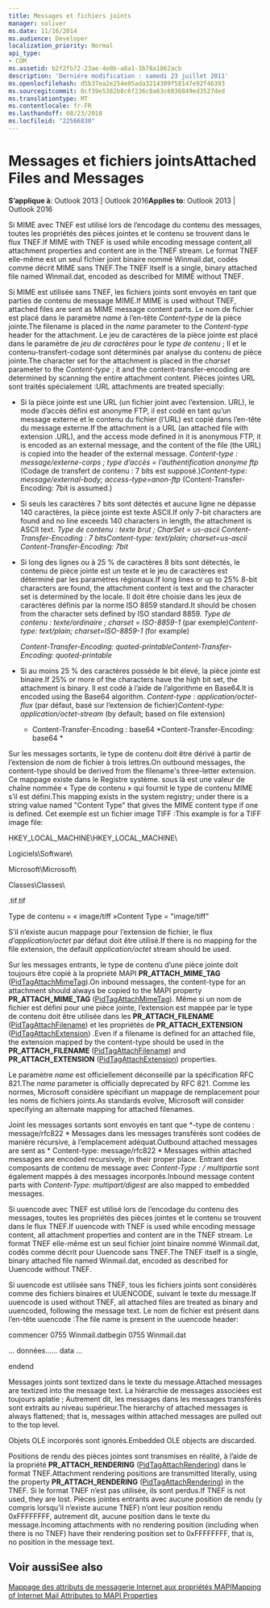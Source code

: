 ```yaml
---
title: Messages et fichiers joints
manager: soliver
ms.date: 11/16/2014
ms.audience: Developer
localization_priority: Normal
api_type:
- COM
ms.assetid: b2f2fb72-23ae-4e0b-a8a1-3b78a1862acb
description: 'Derniére modification : samedi 23 juillet 2011'
ms.openlocfilehash: d5b37ea2e254e05ada3214309f58147e92f46393
ms.sourcegitcommit: 0cf39e5382b8c6f236c8a63c6036849ed3527ded
ms.translationtype: MT
ms.contentlocale: fr-FR
ms.lasthandoff: 08/23/2018
ms.locfileid: "22566830"
---
```

# <a name="attached-files-and-messages"></a><span data-ttu-id="840e9-103">Messages et fichiers joints</span><span class="sxs-lookup"><span data-stu-id="840e9-103">Attached Files and Messages</span></span>

  
  
<span data-ttu-id="840e9-104">**S’applique à**: Outlook 2013 | Outlook 2016</span><span class="sxs-lookup"><span data-stu-id="840e9-104">**Applies to**: Outlook 2013 | Outlook 2016</span></span> 
  
<span data-ttu-id="840e9-105">Si MIME avec TNEF est utilisé lors de l’encodage du contenu des messages, toutes les propriétés des pièces jointes et le contenu se trouvent dans le flux TNEF.</span><span class="sxs-lookup"><span data-stu-id="840e9-105">If MIME with TNEF is used while encoding message content,all attachment properties and content are in the TNEF stream.</span></span> <span data-ttu-id="840e9-106">Le format TNEF elle-même est un seul fichier joint binaire nommé Winmail.dat, codés comme décrit MIME sans TNEF.</span><span class="sxs-lookup"><span data-stu-id="840e9-106">The TNEF itself is a single, binary attached file named Winmail.dat, encoded as described for MIME without TNEF.</span></span> 
  
<span data-ttu-id="840e9-107">Si MIME est utilisée sans TNEF, les fichiers joints sont envoyés en tant que parties de contenu de message MIME.</span><span class="sxs-lookup"><span data-stu-id="840e9-107">If MIME is used without TNEF, attached files are sent as MIME message content parts.</span></span> <span data-ttu-id="840e9-108">Le nom de fichier est placé dans le paramètre *name* à l’en-tête *Content-type* de la pièce jointe.</span><span class="sxs-lookup"><span data-stu-id="840e9-108">The filename is placed in the  *name*  parameter to the  *Content-type*  header for the attachment.</span></span> <span data-ttu-id="840e9-109">Le jeu de caractères de la pièce jointe est placé dans le paramètre de *jeu de caractères* pour le *type de contenu* ; Il et le contenu-transfert-codage sont déterminés par analyse du contenu de pièce jointe.</span><span class="sxs-lookup"><span data-stu-id="840e9-109">The character set for the attachment is placed in the  *charset*  parameter to the  *Content-type*  ; it and the content-transfer-encoding are determined by scanning the entire attachment content.</span></span> <span data-ttu-id="840e9-110">Pièces jointes URL sont traités spécialement :</span><span class="sxs-lookup"><span data-stu-id="840e9-110">URL attachments are treated specially:</span></span> 
  
- <span data-ttu-id="840e9-111">Si la pièce jointe est une URL (un fichier joint avec l’extension. URL), le mode d’accès défini est anonyme FTP, il est codé en tant qu’un message externe et le contenu du fichier (l’URL) est copié dans l’en-tête du message externe.</span><span class="sxs-lookup"><span data-stu-id="840e9-111">If the attachment is a URL (an attached file with extension .URL), and the access mode defined in it is anonymous FTP, it is encoded as an external message, and the content of the file (the URL) is copied into the header of the external message.</span></span> <span data-ttu-id="840e9-112">*Content-type : message/externe-corps ; type d’accès = l’authentification anonyme ftp*  (Codage de transfert de contenu : 7 bits est supposé.)</span><span class="sxs-lookup"><span data-stu-id="840e9-112">*Content-type: message/external-body; access-type=anon-ftp*  (Content-Transfer-Encoding: 7bit is assumed.)</span></span> 
    
- <span data-ttu-id="840e9-113">Si seuls les caractères 7 bits sont détectés et aucune ligne ne dépasse 140 caractères, la pièce jointe est texte ASCII.</span><span class="sxs-lookup"><span data-stu-id="840e9-113">If only 7-bit characters are found and no line exceeds 140 characters in length, the attachment is ASCII text.</span></span> <span data-ttu-id="840e9-114">*Type de contenu : texte brut ; CharSet = us-ascii Content-Transfer-Encoding : 7 bits*</span><span class="sxs-lookup"><span data-stu-id="840e9-114">*Content-type: text/plain; charset=us-ascii Content-Transfer-Encoding: 7bit*</span></span> 
    
- <span data-ttu-id="840e9-115">Si long des lignes ou à 25 % de caractères 8 bits sont détectés, le contenu de pièce jointe est un texte et le jeu de caractères est déterminé par les paramètres régionaux.</span><span class="sxs-lookup"><span data-stu-id="840e9-115">If long lines or up to 25% 8-bit characters are found, the attachment content is text and the character set is determined by the locale.</span></span> <span data-ttu-id="840e9-116">Il doit être choisie dans les jeux de caractères définis par la norme ISO 8859 standard.</span><span class="sxs-lookup"><span data-stu-id="840e9-116">It should be chosen from the character sets defined by ISO standard 8859.</span></span> <span data-ttu-id="840e9-117">*Type de contenu : texte/ordinaire ; charset = ISO-8859-1*  (par exemple)</span><span class="sxs-lookup"><span data-stu-id="840e9-117">*Content-type: text/plain; charset=ISO-8859-1*  (for example)</span></span> 
    
     <span data-ttu-id="840e9-118">*Content-Transfer-Encoding: quoted-printable*</span><span class="sxs-lookup"><span data-stu-id="840e9-118">*Content-Transfer-Encoding: quoted-printable*</span></span> 
    
- <span data-ttu-id="840e9-119">Si au moins 25 % des caractères possède le bit élevé, la pièce jointe est binaire.</span><span class="sxs-lookup"><span data-stu-id="840e9-119">If 25% or more of the characters have the high bit set, the attachment is binary.</span></span> <span data-ttu-id="840e9-120">Il est codé à l’aide de l’algorithme en Base64.</span><span class="sxs-lookup"><span data-stu-id="840e9-120">It is encoded using the Base64 algorithm.</span></span> <span data-ttu-id="840e9-121">*Content-type : application/octet-flux*  (par défaut, basé sur l’extension de fichier)</span><span class="sxs-lookup"><span data-stu-id="840e9-121">*Content-type: application/octet-stream*  (by default; based on file extension)</span></span> 
    
     * <span data-ttu-id="840e9-122">Content-Transfer-Encoding : base64 \*</span><span class="sxs-lookup"><span data-stu-id="840e9-122">Content-Transfer-Encoding: base64 \*</span></span> 
    
<span data-ttu-id="840e9-123">Sur les messages sortants, le type de contenu doit être dérivé à partir de l’extension de nom de fichier à trois lettres.</span><span class="sxs-lookup"><span data-stu-id="840e9-123">On outbound messages, the content-type should be derived from the filename's three-letter extension.</span></span> <span data-ttu-id="840e9-124">Ce mappage existe dans le Registre système. sous là est une valeur de chaîne nommée « Type de contenu » qui fournit le type de contenu MIME s’il est défini.</span><span class="sxs-lookup"><span data-stu-id="840e9-124">This mapping exists in the system registry; under there is a string value named "Content Type" that gives the MIME content type if one is defined.</span></span> <span data-ttu-id="840e9-125">Cet exemple est un fichier image TIFF :</span><span class="sxs-lookup"><span data-stu-id="840e9-125">This example is for a TIFF image file:</span></span>
  
<span data-ttu-id="840e9-126">HKEY_LOCAL_MACHINE\\</span><span class="sxs-lookup"><span data-stu-id="840e9-126">HKEY_LOCAL_MACHINE\\</span></span>
  
<span data-ttu-id="840e9-127">Logiciels\\</span><span class="sxs-lookup"><span data-stu-id="840e9-127">Software\\</span></span>
  
<span data-ttu-id="840e9-128">Microsoft\\</span><span class="sxs-lookup"><span data-stu-id="840e9-128">Microsoft\\</span></span>
  
<span data-ttu-id="840e9-129">Classes\\</span><span class="sxs-lookup"><span data-stu-id="840e9-129">Classes\\</span></span>
  
<span data-ttu-id="840e9-130">.tif</span><span class="sxs-lookup"><span data-stu-id="840e9-130">.tif</span></span>
  
<span data-ttu-id="840e9-131">Type de contenu = « image/tiff »</span><span class="sxs-lookup"><span data-stu-id="840e9-131">Content Type = "image/tiff"</span></span>
  
<span data-ttu-id="840e9-132">S’il n’existe aucun mappage pour l’extension de fichier, le flux *d’application/octet* par défaut doit être utilisé.</span><span class="sxs-lookup"><span data-stu-id="840e9-132">If there is no mapping for the file extension, the default  *application/octet*  stream should be used.</span></span> 
  
<span data-ttu-id="840e9-133">Sur les messages entrants, le type de contenu d’une pièce jointe doit toujours être copié à la propriété MAPI **PR_ATTACH_MIME_TAG** ([PidTagAttachMimeTag](pidtagattachmimetag-canonical-property.md)).</span><span class="sxs-lookup"><span data-stu-id="840e9-133">On inbound messages, the content-type for an attachment should always be copied to the MAPI property **PR_ATTACH_MIME_TAG** ([PidTagAttachMimeTag](pidtagattachmimetag-canonical-property.md)).</span></span> <span data-ttu-id="840e9-134">Même si un nom de fichier est défini pour une pièce jointe, l’extension est mappée par le type de contenu doit être utilisée dans les **PR_ATTACH_FILENAME** ([PidTagAttachFilename](pidtagattachfilename-canonical-property.md)) et les propriétés de **PR_ATTACH_EXTENSION** ([PidTagAttachExtension](pidtagattachextension-canonical-property.md)) .</span><span class="sxs-lookup"><span data-stu-id="840e9-134">Even if a filename is defined for an attached file, the extension mapped by the content-type should be used in the **PR_ATTACH_FILENAME** ([PidTagAttachFilename](pidtagattachfilename-canonical-property.md)) and **PR_ATTACH_EXTENSION** ([PidTagAttachExtension](pidtagattachextension-canonical-property.md)) properties.</span></span>
  
<span data-ttu-id="840e9-135">Le paramètre *name* est officiellement déconseillé par la spécification RFC 821.</span><span class="sxs-lookup"><span data-stu-id="840e9-135">The  *name*  parameter is officially deprecated by RFC 821.</span></span> <span data-ttu-id="840e9-136">Comme les normes, Microsoft considère spécifiant un mappage de remplacement pour les noms de fichiers joints.</span><span class="sxs-lookup"><span data-stu-id="840e9-136">As standards evolve, Microsoft will consider specifying an alternate mapping for attached filenames.</span></span> 
  
<span data-ttu-id="840e9-137">Joint les messages sortants sont envoyés en tant que *-type de contenu : message/rfc822 * Messages dans les messages transférés sont codées de manière récursive, à l’emplacement adéquat.</span><span class="sxs-lookup"><span data-stu-id="840e9-137">Outbound attached messages are sent as * Content-type: message/rfc822 *  Messages within attached messages are encoded recursively, in their proper place.</span></span> <span data-ttu-id="840e9-138">Entrant des composants de contenu de message avec *Content-Type : / multipartie* sont également mappés à des messages incorporés.</span><span class="sxs-lookup"><span data-stu-id="840e9-138">Inbound message content parts with  *Content-Type: multipart/digest*  are also mapped to embedded messages.</span></span> 
  
<span data-ttu-id="840e9-139">Si uuencode avec TNEF est utilisé lors de l’encodage du contenu des messages, toutes les propriétés des pièces jointes et le contenu se trouvent dans le flux TNEF.</span><span class="sxs-lookup"><span data-stu-id="840e9-139">If uuencode with TNEF is used while encoding message content, all attachment properties and content are in the TNEF stream.</span></span> <span data-ttu-id="840e9-140">Le format TNEF elle-même est un seul fichier joint binaire nommé Winmail.dat, codés comme décrit pour Uuencode sans TNEF.</span><span class="sxs-lookup"><span data-stu-id="840e9-140">The TNEF itself is a single, binary attached file named Winmail.dat, encoded as described for Uuencode without TNEF.</span></span>
  
<span data-ttu-id="840e9-141">Si uuencode est utilisée sans TNEF, tous les fichiers joints sont considérés comme des fichiers binaires et UUENCODE, suivant le texte du message.</span><span class="sxs-lookup"><span data-stu-id="840e9-141">If uuencode is used without TNEF, all attached files are treated as binary and uuencoded, following the message text.</span></span> <span data-ttu-id="840e9-142">Le nom de fichier est présent dans l’en-tête uuencode :</span><span class="sxs-lookup"><span data-stu-id="840e9-142">The file name is present in the uuencode header:</span></span>
  
 <span data-ttu-id="840e9-143">commencer 0755 Winmail.dat</span><span class="sxs-lookup"><span data-stu-id="840e9-143">begin 0755 Winmail.dat</span></span> 
  
 <span data-ttu-id="840e9-144">... données...</span><span class="sxs-lookup"><span data-stu-id="840e9-144">... data ...</span></span> 
  
 <span data-ttu-id="840e9-145">end</span><span class="sxs-lookup"><span data-stu-id="840e9-145">end</span></span> 
  
<span data-ttu-id="840e9-146">Messages joints sont textized dans le texte du message.</span><span class="sxs-lookup"><span data-stu-id="840e9-146">Attached messages are textized into the message text.</span></span> <span data-ttu-id="840e9-147">La hiérarchie de messages associées est toujours aplatie ; Autrement dit, les messages dans les messages transférés sont extraits au niveau supérieur.</span><span class="sxs-lookup"><span data-stu-id="840e9-147">The hierarchy of attached messages is always flattened; that is, messages within attached messages are pulled out to the top level.</span></span>
  
<span data-ttu-id="840e9-148">Objets OLE incorporés sont ignorés.</span><span class="sxs-lookup"><span data-stu-id="840e9-148">Embedded OLE objects are discarded.</span></span>
  
<span data-ttu-id="840e9-149">Positions de rendu des pièces jointes sont transmises en réalité, à l’aide de la propriété **PR_ATTACH_RENDERING** ([PidTagAttachRendering](pidtagattachrendering-canonical-property.md)) dans le format TNEF.</span><span class="sxs-lookup"><span data-stu-id="840e9-149">Attachment rendering positions are transmitted literally, using the property **PR_ATTACH_RENDERING** ([PidTagAttachRendering](pidtagattachrendering-canonical-property.md)) in the TNEF.</span></span> <span data-ttu-id="840e9-150">Si le format TNEF n’est pas utilisée, ils sont perdus.</span><span class="sxs-lookup"><span data-stu-id="840e9-150">If TNEF is not used, they are lost.</span></span> <span data-ttu-id="840e9-151">Pièces jointes entrants avec aucune position de rendu (y compris lorsqu’il n’existe aucune TNEF) n’ont leur position rendu 0xFFFFFFFF, autrement dit, aucune position dans le texte du message.</span><span class="sxs-lookup"><span data-stu-id="840e9-151">Incoming attachments with no rendering position (including when there is no TNEF) have their rendering position set to 0xFFFFFFFF, that is, no position in the message text.</span></span>
  
## <a name="see-also"></a><span data-ttu-id="840e9-152">Voir aussi</span><span class="sxs-lookup"><span data-stu-id="840e9-152">See also</span></span>



[<span data-ttu-id="840e9-153">Mappage des attributs de messagerie Internet aux propriétés MAPI</span><span class="sxs-lookup"><span data-stu-id="840e9-153">Mapping of Internet Mail Attributes to MAPI Properties</span></span>](mapping-of-internet-mail-attributes-to-mapi-properties.md)

